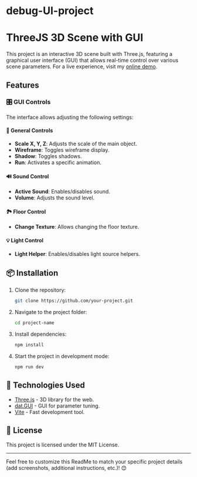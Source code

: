 # debug-UI-project

# ThreeJS 3D Scene with GUI

This project is an interactive 3D scene built with Three.js, featuring a graphical user interface (GUI) that allows real-time control over various scene parameters.
For a live experience, visit my [online demo](https://runningfox-ui.vercel.app/).

## Features

### 🎛️ GUI Controls
The interface allows adjusting the following settings:

#### 🔹 General Controls
- **Scale X, Y, Z**: Adjusts the scale of the main object.
- **Wireframe**: Toggles wireframe display.
- **Shadow**: Toggles shadows.
- **Run**: Activates a specific animation.

#### 🔊 Sound Control
- **Active Sound**: Enables/disables sound.
- **Volume**: Adjusts the sound level.

#### 🏞️ Floor Control
- **Change Texture**: Allows changing the floor texture.

#### 💡 Light Control
- **Light Helper**: Enables/disables light source helpers.

## 📦 Installation

1. Clone the repository:
   ```bash
   git clone https://github.com/your-project.git
   ```
2. Navigate to the project folder:
   ```bash
   cd project-name
   ```
3. Install dependencies:
   ```bash
   npm install
   ```
4. Start the project in development mode:
   ```bash
   npm run dev
   ```

## 🚀 Technologies Used
- [Three.js](https://threejs.org/) - 3D library for the web.
- [dat.GUI](https://github.com/dataarts/dat.gui) - GUI for parameter tuning.
- [Vite](https://vitejs.dev/) - Fast development tool.

## 📜 License
This project is licensed under the MIT License.

---

Feel free to customize this ReadMe to match your specific project details (add screenshots, additional instructions, etc.)! 😊

